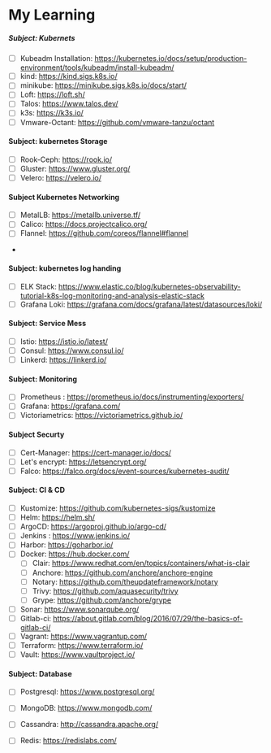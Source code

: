 # My Learning
##### Subject: Kubernets 
   - [ ] Kubeadm Installation: https://kubernetes.io/docs/setup/production-environment/tools/kubeadm/install-kubeadm/
   - [ ] kind: https://kind.sigs.k8s.io/
   - [ ] minikube: https://minikube.sigs.k8s.io/docs/start/
   - [ ] Loft: https://loft.sh/
   - [ ] Talos: https://www.talos.dev/
   - [ ] k3s: https://k3s.io/
   - [ ] Vmware-Octant: https://github.com/vmware-tanzu/octant
#### Subject: kubernetes Storage
   - [ ] Rook-Ceph: https://rook.io/
   - [ ] Gluster: https://www.gluster.org/
   - [ ] Velero: https://velero.io/
#### Subject Kubernetes Networking 
   - [ ] MetalLB: https://metallb.universe.tf/
   - [ ] Calico: https://docs.projectcalico.org/
   - [ ] Flannel: https://github.com/coreos/flannel#flannel
   -  
#### Subject: kubernetes log handing
   - [ ] ELK Stack: https://www.elastic.co/blog/kubernetes-observability-tutorial-k8s-log-monitoring-and-analysis-elastic-stack
   - [ ] Grafana Loki: https://grafana.com/docs/grafana/latest/datasources/loki/ 
#### Subject: Service Mess  
   - [ ] Istio: https://istio.io/latest/
   - [ ] Consul: https://www.consul.io/
   - [ ] Linkerd: https://linkerd.io/
#### Subject: Monitoring
   - [ ] Prometheus : https://prometheus.io/docs/instrumenting/exporters/
   - [ ] Grafana: https://grafana.com/
   - [ ] Victoriametrics: https://victoriametrics.github.io/
#### Subject Securty 
   - [ ] Cert-Manager: https://cert-manager.io/docs/  
   - [ ] Let's encrypt: https://letsencrypt.org/
   - [ ] Falco: https://falco.org/docs/event-sources/kubernetes-audit/
#### Subject: CI & CD 
   - [ ] Kustomize: https://github.com/kubernetes-sigs/kustomize
   - [ ] Helm: https://helm.sh/
   - [ ] ArgoCD: https://argoproj.github.io/argo-cd/
   - [ ] Jenkins : https://www.jenkins.io/
   - [ ] Harbor: https://goharbor.io/
   - [ ] Docker: https://hub.docker.com/
     - [ ] Clair: https://www.redhat.com/en/topics/containers/what-is-clair 
     - [ ] Anchore: https://github.com/anchore/anchore-engine
     - [ ] Notary: https://github.com/theupdateframework/notary
     - [ ] Trivy: https://github.com/aquasecurity/trivy
     - [ ] Grype: https://github.com/anchore/grype
   - [ ] Sonar: https://www.sonarqube.org/
   - [ ] Gitlab-ci: https://about.gitlab.com/blog/2016/07/29/the-basics-of-gitlab-ci/
   - [ ] Vagrant: https://www.vagrantup.com/
   - [ ] Terraform: https://www.terraform.io/
   - [ ] Vault: https://www.vaultproject.io/
#### Subject: Database
   - [ ] Postgresql: https://www.postgresql.org/
   - [ ] MongoDB: https://www.mongodb.com/
   - [ ] Cassandra: http://cassandra.apache.org/
   - [ ] Redis: https://redislabs.com/






















